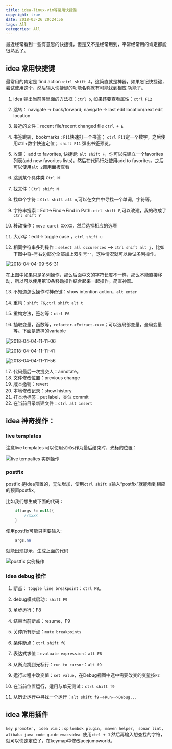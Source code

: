 ```yaml
---
title: idea-linux-vim等常用快捷键
copyright: true
date: 2018-03-26 20:24:56
tags: All
categories: All
---
```


最近经常看到一些有意思的快捷键，但是又不是经常用到，平常经常用的肯定都能很熟悉了。

## idea 常用快捷键

最常用的肯定是 find action :`ctrl shift A`，这简直就是神器，如果忘记快捷键，尝试使用这个，然后输入快捷键的功能名称就有可能找到相应 功能了。

1. idea 弹出当前类里面的方法框：`ctrl o`, 如果还要查看属性：`ctrl F12`

2. 跳转： navigate -> back/forward; navigate -> last edit location/next edit location

3. 最近的文件：recent file/recent changed file    `ctrl + E`

    <!--more-->

4. 书签跳转，bookmarks : 
    `F11`快速打一个书签；
    `ctrl F11`定一个数字，之后使用ctrl+数字快速定位；
    `shift F11` 弹出书签预览。

5. 收藏： add to favorites, 快捷键: `alt shift F`，你可以先建立一个favorites列表(add new favorites lists)，然后在代码行处使用add to favorites。之后可以使用`alt 2`调用面板查看

6. 跳到某个具体类 `Ctrl N`

7. 找文件：`Ctrl shift N`

8. 找单个字符：`Ctrl shift alt n`,可以在文件中寻找一个单词，字符等。

9. 字符串搜索：Edit->Find->Find in Path: `ctrl shift F`,可以改建，我的改成了`ctrl shift Y`

10. 移动操作：`move caret XXXXX`，然后选择相应的选项

11. 大小写：edit-> toggle case ，`ctrl shift u`

12. 相同字符串多列操作：`select all occurences` --> `ctrl shift alt j`，比如下图中将`=`号右边部分全部加上双引号`""`，这种情况就可以尝试多列操作。

![2018-04-04-09-56-31](/images/qiniu/2018-04-04-09-56-31.png)

在上图中如果只是多列操作，那么后面中文的字符长度不一样，那么不能直接移动，所以可以使用第10条移动操作结合起来一起操作。简直神器。

13. 不知道怎么操作时神奇键：show intention action，`alt enter`

14. 重构：`shift F6`,`ctrl shift alt t`

15. 重构方法，签名等：`ctrl F6`

16. 抽取变量，函数等，`refactor->Extract->xxx`；可以选局部变量，全局变量等。下面是选择的variable

![2018-04-04-11-11-06](/images/qiniu/2018-04-04-11-11-06.png)

![2018-04-04-11-11-41](/images/qiniu/2018-04-04-11-11-41.png)

![2018-04-04-11-11-56](/images/qiniu/2018-04-04-11-11-56.png)


17. 代码最后一次提交人：annotate。
18. 文件修改位置：previous change
19. 版本撤销：revert
20. 本地修改记录：show history
21. 打本地标签：put label，类似 commit
22. 在当前目录新建文件：`ctrl alt insert`
## idea 神奇操作：

### live templates

注意live templates 可以使用`$END$`作为最后结束时，光标的位置：

![live tempaltes 实例操作](/images/livetemplate.gif)

### postfix

postfix 是idea预置的，无法增加，使用`ctrl shift a`输入“postfix”就能看到相应的预置postfix。

比如我们想生成下面的代码：

```java
    if(args != null){
        //xxxx
    }
```

使用postfix可能只需要输入:

```java
    args.nn
```

就能出现提示，生成上面的代码

![postfix 实例操作](/images/postfix.gif)

### idea debug 操作

1. 断点： `toggle line breakpoint`：`ctrl F8`。

2. debug模式启动：`shift F9`

3. 单步运行：F8

4. 结束当前断点：resume，F9

5. 关停所有断点：`mute breakpoints`

6. 条件断点：`ctrl shift f8`

7. 表达式求值：`evaluate expression`：`alt F8`

8. 从断点跳到光标行：`run to cursor`：`alt f9`

9. 运行过程中改变值：`set value`，在Debug视图中选中需要改变的变量按`F2`

10. 在当前位置运行，适用与单元测试：`ctrl shift f9`

11. 从历史运行中寻找一个运行：`alt shift f9`-->`Run-->Debug...`

## idea 常用插件

`key promoter`，
`idea vim`：`:sp`
`lombok plugin`，
`maven helper`，
`sonar lint`，
`alibaba java code guide`
`emacsidea`: 使用`ctrl + J` 然后再输入想查找的字符，就可以快速定位了，在keymap中修改acejumpworld。